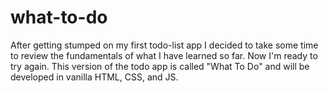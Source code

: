 # what-to-do
After getting stumped on my first todo-list app I decided to take some time to review the fundamentals of what I have learned so far. Now I'm ready to try again. This version of the todo app is called "What To Do" and will be developed in vanilla HTML, CSS, and JS.
